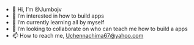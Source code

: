 - 👋 Hi, I’m @Jumbojv
- 👀 I’m interested in how to build apps
- 🌱 I’m currently learning all by myself
- 💞️ I’m looking to collaborate on who can teach me how to build a apps
- 📫 How to reach me, Uchennachima67@yahoo.com

<!---
Jumbojv/Jumbojv is a ✨ special ✨ repository because its `README.md` (this file) appears on your GitHub profile.
You can click the Preview link to take a look at your changes.
--->
